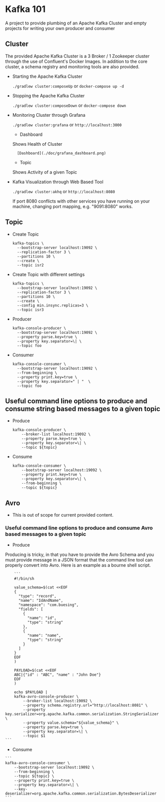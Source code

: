 

# Kafka 101

A project to provide plumbing of an Apache Kafka Cluster and empty projects for writing your own producer and consumer

## Cluster

The provided Apache Kafka Cluster is a 3 Broker / 1 Zookeeper cluster through the use of Confluent's Docker Images.  In addition to the core cluster,  a schema registry and monitoring tools are also provided.

* Starting the Apache Kafka Cluster

    `./gradlew cluster:composeUp` or `docker-compose up -d`

* Stopping the Apache Kafka Cluster

    `./gradlew cluster:composeDown` or `docker-compose down`
    
* Monitoring Cluster through Grafana 

    `./gradlew cluster:grafana` or `http://localhost:3000`

    * Dashboard
     
     Shows Health of Cluster
        
        [Dashboard](./doc/grafana_dashboard.png)

    * Topic  
    
    Shows Activity of a given Topic
       
* Kafka Visualization through Web Based Tool

    `./gradlew cluster:akhq` or `http://localhost:8080`

  If port 8080 conflicts with other services you have running on your machine, changing port mapping, e.g. "9091:8080" works.
     
## Topic    
    
* Create Topic

   ```
   kafka-topics \
     --bootstrap-server localhost:19092 \
     --replication-factor 3 \
     --partitions 10 \
     --create \
     --topic isr2
   ```

* Create Topic with different settings

   ```
   kafka-topics \
     --bootstrap-server localhost:19092 \
     --replication-factor 3 \
     --partitions 10 \
     --create \
     --config min.insync.replicas=3 \
     --topic isr3
   ```
  
* Producer

   ```
   kafka-console-producer \
     --bootstrap-server localhost:19092 \
     --property parse.key=true \
     --property key.separator=\| \
     --topic foo
   ```
  
* Consumer

   ```
   kafka-console-consumer \
     --bootstrap-server localhost:19092 \
     --from-beginning \
     --property print.key=true \
     --property key.separator=" | "  \
     --topic foo
   ```
    
 
   
## Useful command line options to produce and consume string based messages to a given topic

  * Produce
  
    ```
    kafka-console-producer \
        --broker-list localhost:19092 \
        --property parse.key=true \
        --property key.separator=\| \
        --topic ${topic}
    ```

  * Consume
  
    ```
    kafka-console-consumer \
        --bootstrap-server localhost:19092 \
        --property print.key=true \
        --property key.separator=\| \
        --from-beginning \
        --topic ${topic}
    ```

## Avro

  * This is out of scope for current provided content.
  
### Useful command line options to produce and consume Avro based messages to a given topic

  * Produce
  
  Producing is tricky, in that you have to provide the Avro Schema and you must provide message in a JSON format
  that the command line tool can properly convert into Avro.  Here is an example as a bourne shell script.

        ```
        #!/bin/sh
        
        value_schema=$(cat <<EOF
        {
          "type": "record",
          "name": "IdAndName",
          "namespace": "com.buesing",
          "fields": [
            {
              "name": "id",
              "type": "string"
            },
            {
              "name": "name",
              "type": "string"
            }
          ]
        }
        EOF
        )
        
        PAYLOAD=$(cat <<EOF
        ABC|{"id" : "ABC", "name" : "John Doe"}
        EOF
        )
        
        echo $PAYLOAD |
        kafka-avro-console-producer \
            --broker-list localhost:19092 \
            --property schema.registry.url="http://localhost:8081" \
            --property key.serializer=org.apache.kafka.common.serialization.StringSerializer \
            --property value.schema="${value_schema}" \
            --property parse.key=true \
            --property key.separator=\| \
            --topic $1 
    ```

   * Consume
       
    ```
    kafka-avro-console-consumer \
        --bootstrap-server localhost:19092 \
        --from-beginning \
        --topic ${topic} \
        --property print.key=true \
        --property key.separator=\| \
        --key-deserializer=org.apache.kafka.common.serialization.BytesDeserializer
    ```
    